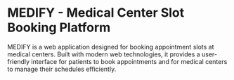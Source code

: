 # MEDIFY - Medical Center Slot Booking Platform

MEDIFY is a web application designed for booking appointment slots at medical centers. Built with modern web technologies, it provides a user-friendly interface for patients to book appointments and for medical centers to manage their schedules efficiently.